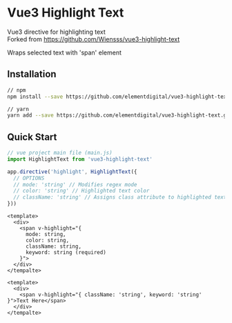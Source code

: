 # Vue3 Highlight Text

Vue3 directive for highlighting text  
Forked from https://github.com/Wiensss/vue3-highlight-text

Wraps selected text with 'span' element

## Installation

```sh
// npm
npm install --save https://github.com/elementdigital/vue3-highlight-text.git

// yarn
yarn add --save https://github.com/elementdigital/vue3-highlight-text.git
```

## Quick Start

```js
// vue project main file (main.js)
import HighlightText from 'vue3-highlight-text'

app.directive('highlight', HighlightText({
  // OPTIONS
  // mode: 'string' // Modifies regex mode
  // color: 'string' // Highlighted text color
  // className: 'string' // Assigns class attribute to highlighted text
}))
```

```vue
<template>
  <div>
    <span v-highlight="{
      mode: string,
      color: string,
      className: string,
      keyword: string (required)
    }">
  </div>
</tempalte>
```

```vue
<template>
  <div>
    <span v-highlight="{ className: 'string', keyword: 'string' }">Text Here</span>
  </div>
</tempalte>
```
